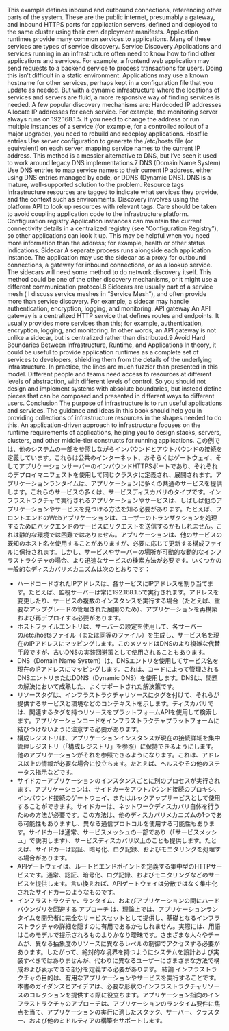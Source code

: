 This example defines inbound and outbound connections, referencing other parts of the system. These are the public internet, presumably a gateway, and inbound HTTPS ports for application servers, defined and deployed to the same cluster using their own deployment manifests. Application runtimes provide many common services to applications. Many of these services are types of service discovery. Service Discovery Applications and services running in an infrastructure often need to know how to find other applications and services. For example, a frontend web application may send requests to a backend service to process transactions for users. Doing this isn’t difficult in a static environment. Applications may use a known hostname for other services, perhaps kept in a configuration file that you update as needed. But with a dynamic infrastructure where the locations of services and servers are fluid, a more responsive way of finding services is needed. A few popular discovery mechanisms are: Hardcoded IP addresses Allocate IP addresses for each service. For example, the monitoring server always runs on 192.168.1.5. If you need to change the address or run multiple instances of a service (for example, for a controlled rollout of a major upgrade), you need to rebuild and redeploy applications. Hostfile entries Use server configuration to generate the /etc/hosts file (or equivalent) on each server, mapping service names to the current IP address. This method is a messier alternative to DNS, but I’ve seen it used to work around legacy DNS implementations.7 DNS (Domain Name System) Use DNS entries to map service names to their current IP address, either using DNS entries managed by code, or DDNS (Dynamic DNS). DNS is a mature, well-supported solution to the problem. Resource tags Infrastructure resources are tagged to indicate what services they provide, and the context such as environments. Discovery involves using the platform API to look up resources with relevant tags. Care should be taken to avoid coupling application code to the infrastructure platform. Configuration registry Application instances can maintain the current connectivity details in a centralized registry (see “Configuration Registry”), so other applications can look it up. This may be helpful when you need more information than the address; for example, health or other status indications. Sidecar A separate process runs alongside each application instance. The application may use the sidecar as a proxy for outbound connections, a gateway for inbound connections, or as a lookup service. The sidecars will need some method to do network discovery itself. This method could be one of the other discovery mechanisms, or it might use a different communication protocol.8 Sidecars are usually part of a service mesh ( I discuss service meshes in “Service Mesh”), and often provide more than service discovery. For example, a sidecar may handle authentication, encryption, logging, and monitoring. API gateway An API gateway is a centralized HTTP service that defines routes and endpoints. It usually provides more services than this; for example, authentication, encryption, logging, and monitoring. In other words, an API gateway is not unlike a sidecar, but is centralized rather than distributed.9 Avoid Hard Boundaries Between Infrastructure, Runtime, and Applications In theory, it could be useful to provide application runtimes as a complete set of services to developers, shielding them from the details of the underlying infrastructure. In practice, the lines are much fuzzier than presented in this model. Different people and teams need access to resources at different levels of abstraction, with different levels of control. So you should not design and implement systems with absolute boundaries, but instead define pieces that can be composed and presented in different ways to different users. Conclusion The purpose of infrastructure is to run useful applications and services. The guidance and ideas in this book should help you in providing collections of infrastructure resources in the shapes needed to do this. An application-driven approach to infrastructure focuses on the runtime requirements of applications, helping you to design stacks, servers, clusters, and other middle-tier constructs for running applications.
この例では、他のシステムの一部を参照しながらインバウンドとアウトバウンドの接続を定義しています。これらは公共のインターネット、おそらくはゲートウェイ、そしてアプリケーションサーバーのインバウンドHTTPSポートであり、それぞれのデプロイマニフェストを使用して同じクラスタに定義され、展開されます。アプリケーションランタイムは、アプリケーションに多くの共通のサービスを提供します。これらのサービスの多くは、サービスディスカバリのタイプです。インフラストラクチャで実行されるアプリケーションやサービスは、しばしば他のアプリケーションやサービスを見つける方法を知る必要があります。たとえば、フロントエンドのWebアプリケーションは、ユーザーのトランザクションを処理するためにバックエンドのサービスにリクエストを送信するかもしれません。これは静的な環境では困難ではありません。アプリケーションは、他のサービスの既知のホスト名を使用することがありますが、必要に応じて更新する構成ファイルに保持されます。しかし、サービスやサーバーの場所が可動的な動的なインフラストラクチャの場合、より迅速なサービスの検索方法が必要です。いくつかの一般的なディスカバリメカニズムは次のとおりです： 
- ハードコードされたIPアドレスは、各サービスにIPアドレスを割り当てます。たとえば、監視サーバーは常に192.168.1.5で実行されます。アドレスを変更したり、サービスの複数のインスタンスを実行する場合（たとえば、重要なアップグレードの管理された展開のため）、アプリケーションを再構築および再デプロイする必要があります。 
- ホストファイルエントリは、サーバーの設定を使用して、各サーバーの/etc/hostsファイル（または同等のファイル）を生成し、サービス名を現在のIPアドレスにマッピングします。このメソッドはDNSのより複雑な代替手段ですが、古いDNSの実装回避策として使用されることもあります。 
- DNS（Domain Name System）は、DNSエントリを使用してサービス名を現在のIPアドレスにマッピングします。これは、コードによって管理されるDNSエントリまたはDDNS（Dynamic DNS）を使用します。DNSは、問題の解決において成熟した、よくサポートされた解決策です。 
- リソースタグは、インフラストラクチャリソースにタグを付けて、それらが提供するサービスと環境などのコンテキストを示します。ディスカバリでは、関連するタグを持つリソースをプラットフォームAPIを使用して検索します。アプリケーションコードをインフラストラクチャプラットフォームに結びつけないように注意する必要があります。 
- 構成レジストリは、アプリケーションインスタンスが現在の接続詳細を集中管理レジストリ（「構成レジストリ」を参照）に保持できるようにします。他のアプリケーションがそれを参照できるようになります。これは、アドレス以上の情報が必要な場合に役立ちます。たとえば、ヘルスやその他のステータス指示などです。 
- サイドカーアプリケーションのインスタンスごとに別のプロセスが実行されます。アプリケーションは、サイドカーをアウトバウンド接続のプロキシ、インバウンド接続のゲートウェイ、またはルックアップサービスとして使用することができます。サイドカーは、ネットワークディスカバリ自体を行うための方法が必要です。この方法は、他のディスカバリメカニズムの1つである可能性もありますし、異なる通信プロトコルを使用する可能性もあります。サイドカーは通常、サービスメッシュの一部であり（「サービスメッシュ」で説明します）、サービスディスカバリ以上のことも提供します。たとえば、サイドカーは認証、暗号化、ログ記録、およびモニタリングを処理する場合があります。 
- APIゲートウェイは、ルートとエンドポイントを定義する集中型のHTTPサービスです。通常、認証、暗号化、ログ記録、およびモニタリングなどのサービスを提供します。言い換えれば、APIゲートウェイは分散ではなく集中化されたサイドカーのようなものです。 
- インフラストラクチャ、ランタイム、およびアプリケーションの間にハードバウンダリを回避する アプローチ は、理論上では、アプリケーションランタイムを開発者に完全なサービスセットとして提供し、基礎となるインフラストラクチャの詳細を隠すのに有用であるかもしれません。実際には、用語はこのモデルで提示されるものよりかなり曖昧です。さまざまな人々やチームが、異なる抽象度のリソースに異なるレベルの制御でアクセスする必要があります。したがって、絶対的な境界を持つようにシステムを設計および実装すべきではありませんが、代わりに異なるユーザーにさまざまな方法で構成および表示できる部分を定義する必要があります。 結論 インフラストラクチャの目的は、有用なアプリケーションやサービスを実行することです。本書のガイダンスとアイデアは、必要な形状のインフラストラクチャリソースのコレクションを提供する際に役立ちます。アプリケーション指向のインフラストラクチャのアプローチは、アプリケーションのランタイム要件に焦点を当て、アプリケーションの実行に適したスタック、サーバー、クラスター、および他のミドルティアの構築をサポートします。